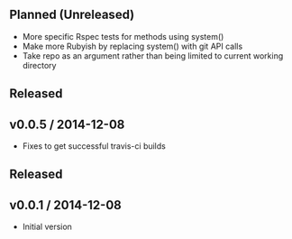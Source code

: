 ## Planned (Unreleased)
* More specific Rspec tests for methods using system()
* Make more Rubyish by replacing system() with git API calls
* Take repo as an argument rather than being limited to current working
  directory

## Released
## v0.0.5 / 2014-12-08
* Fixes to get successful travis-ci builds

## Released
## v0.0.1 / 2014-12-08
* Initial version
